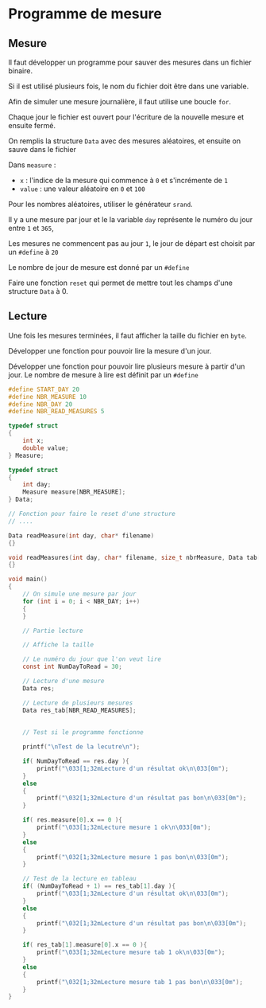 # Programme de mesure

## Mesure
Il faut développer un programme pour sauver des mesures dans un fichier binaire.

Si il est utilisé plusieurs fois, le nom du fichier doit être dans une variable.

Afin de simuler une mesure journalière, il faut utilise une boucle `for`.

Chaque jour le fichier est ouvert pour l'écriture de la nouvelle mesure et ensuite fermé.

On remplis la structure `Data` avec des mesures aléatoires, et ensuite on sauve dans le fichier

Dans `measure` :
- `x` : l'indice de la mesure qui commence à `0` et s'incrémente de `1`
- `value` : une valeur aléatoire en `0` et `100`

Pour les nombres aléatoires, utiliser le générateur `srand`.

Il y a une mesure par jour et le la variable `day` représente le numéro du jour entre `1` et `365`,

Les mesures ne commencent pas au jour `1`, le  jour de départ est choisit par un `#define` à `20`

Le nombre de jour de mesure est donné par un `#define`

Faire une fonction `reset` qui permet de mettre tout les champs d'une structure `Data` à 0.


## Lecture
Une fois les mesures terminées, il faut afficher la taille du fichier en `byte`.

Développer une fonction pour pouvoir lire la mesure d'un jour.

Développer une fonction pour pouvoir lire plusieurs mesure à partir d'un jour.
Le nombre de mesure à lire est définit par un `#define`

```C
#define START_DAY 20
#define NBR_MEASURE 10
#define NBR_DAY 20
#define NBR_READ_MEASURES 5

typedef struct
{
    int x;
    double value;
} Measure;

typedef struct
{
    int day;
    Measure measure[NBR_MEASURE];
} Data;

// Fonction pour faire le reset d'une structure
// ....

Data readMeasure(int day, char* filename)
{}

void readMeasures(int day, char* filename, size_t nbrMeasure, Data tab[])
{}

void main()
{
    // On simule une mesure par jour
    for (int i = 0; i < NBR_DAY; i++)
    {
    }

    // Partie lecture

    // Affiche la taille

    // Le numéro du jour que l'on veut lire
    const int NumDayToRead = 30;    

    // Lecture d'une mesure
    Data res;

    // Lecture de plusieurs mesures
    Data res_tab[NBR_READ_MEASURES];
    
    
    // Test si le programme fonctionne

    printf("\nTest de la lecutre\n");

    if( NumDayToRead == res.day ){
        printf("\033[1;32mLecture d'un résultat ok\n\033[0m");
    }
    else
    {
        printf("\032[1;32mLecture d'un résultat pas bon\n\033[0m");
    }

    if( res.measure[0].x == 0 ){
        printf("\033[1;32mLecture mesure 1 ok\n\033[0m");
    }
    else
    {
        printf("\032[1;32mLecture mesure 1 pas bon\n\033[0m");
    }

    // Test de la lecture en tableau
    if( (NumDayToRead + 1) == res_tab[1].day ){
        printf("\033[1;32mLecture d'un résultat ok\n\033[0m");
    }
    else
    {
        printf("\032[1;32mLecture d'un résultat pas bon\n\033[0m");
    }

    if( res_tab[1].measure[0].x == 0 ){
        printf("\033[1;32mLecture mesure tab 1 ok\n\033[0m");
    }
    else
    {
        printf("\032[1;32mLecture mesure tab 1 pas bon\n\033[0m");
    }
}

```
